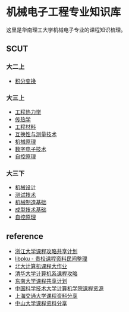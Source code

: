 <!-- - [机械电子工程专业知识库](#机械电子工程专业知识库)
  - [SCUT](#scut)
    - [大二上](#大二上)
    - [大三上](#大三上)
    - [大三下](#大三下)
  - [reference](#reference) -->

# 机械电子工程专业知识库

这里是华南理工大学机械电子专业的课程知识梳理。

## SCUT


### 大二上

- [积分变换](https://github.com/dzylikecode/Math-Learning/tree/main/college/Integral-transformation)

### 大三上

- [工程热力学](./summary/工程热力学.md)
- [传热学](./summary/传热学.md)
- [工程材料](./summary/工程材料.md)
- [互换性与测量技术](./summary/互换性与测量技术.md)
- [机械原理](./summary/机械原理.md)
- [数字电子技术](./summary/数字电子技术基础.md)
- [自控原理](https://github.com/dzylikecode/SCUT_3_Auto-Control)

### 大三下

- [机械设计](https://github.com/dzylikecode/SCUT_3_Mechanical-Design)
- [测试技术](https://github.com/dzylikecode/SCUT_3_Test-Technology-and-Signal-Processing)
- [机械制造基础](https://github.com/dzylikecode/SCUT_3_Mechanical-Manufacturing-Fundamentals)
- [成型技术基础](https://github.com/dzylikecode/SCUT_3_Forming-Technology-Basics)
- [自控原理](https://github.com/dzylikecode/SCUT_3_Auto-Control)

## reference

- [浙江大学课程攻略共享计划](https://github.com/QSCTech/zju-icicles)
- [libpku - 贵校课程资料民间整理](https://github.com/lib-pku/libpku)
- [北大计算机课程大作业](https://github.com/tongtzeho/PKUCourse)
- [清华大学计算机系课程攻略](https://github.com/PKUanonym/REKCARC-TSC-UHT)
- [东南大学课程共享计划](https://github.com/zjdx1998/seucourseshare)
- [中国科学技术大学计算机学院课程资源](https://github.com/USTC-Resource/USTC-Course)
- [上海交通大学课程资料分享](https://github.com/CoolPhilChen/SJTU-Courses/)
- [中山大学课程资料分享](https://github.com/sysuexam/SYSU-Exam)
